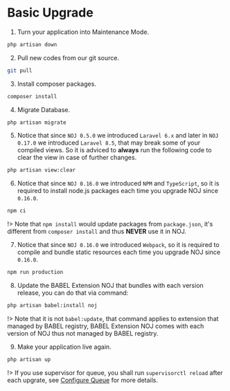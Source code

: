 # Basic Upgrade

1. Turn your application into Maintenance Mode.

```bash
php artisan down
```

2. Pull new codes from our git source.

```bash
git pull
```

3. Install composer packages.

```bash
composer install
```

4. Migrate Database.

```bash
php artisan migrate
```

5. Notice that since `NOJ 0.5.0` we introduced `Laravel 6.x` and later in `NOJ 0.17.0` we introduced `Laravel 8.5`, that may break some of your compiled views. So it is adviced to **always** run the following code to clear the view in case of further changes.

```bash
php artisan view:clear
```

6. Notice that since `NOJ 0.16.0` we introduced `NPM` and `TypeScript`, so it is required to install node.js packages each time you upgrade NOJ since `0.16.0`.

```bash
npm ci
```

!> Note that `npm install` would update packages from `package.json`, it's different from `composer install` and thus **NEVER** use it in NOJ.

7. Notice that since `NOJ 0.16.0` we introduced `Webpack`, so it is required to compile and bundle static resources each time you upgrade NOJ since `0.16.0`.

```bash
npm run production
```

8. Update the BABEL Extension NOJ that bundles with each version release, you can do that via command:

```bash
php artisan babel:install noj
```

!> Note that it is not `babel:update`, that command applies to extension that managed by BABEL registry, BABEL Extension NOJ comes with each version of NOJ thus not managed by BABEL registry.

9. Make your application live again.

```bash
php artisan up
```

!> If you use supervisor for queue, you shall run `supervisorctl reload` after each upgrate, see [Configure Queue](noj/guide/queue.md) for more details.